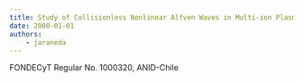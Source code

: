 ```yaml
---
title: Study of Collisionless Nonlinear Alfven Waves in Multi-ion Plasmas
date: 2000-01-01
authors:
    - jaraneda
---
```

FONDECyT Regular No. 1000320, ANID-Chile

